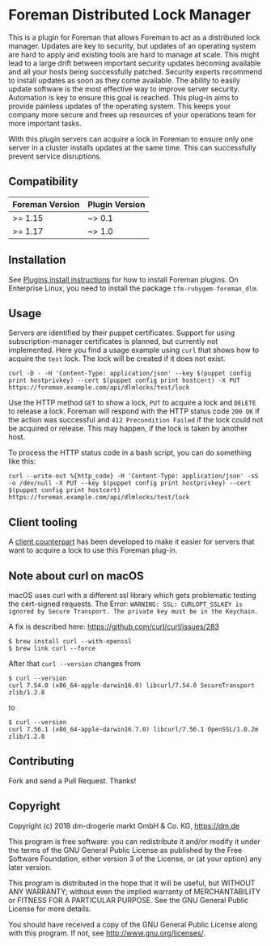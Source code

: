 # Foreman Distributed Lock Manager

This is a plugin for Foreman that allows Foreman to act as a distributed lock manager.
Updates are key to security, but updates of an operating system are hard to apply and existing tools are hard to manage at scale. This might lead to a large drift between important security updates becoming available and all your hosts being successfully patched. Security experts recommend to install updates as soon as they come available. The ability to easily update software is the most effective way to improve server security. Automation is key to ensure this goal is reached.
This plug-in aims to provide painless updates of the operating system. This keeps your company more secure and frees up resources of your operations team for more important tasks.

With this plugin servers can acquire a lock in Foreman to ensure only one server in a cluster installs updates at the same time. This can successfully prevent service disruptions.

## Compatibility

| Foreman Version | Plugin Version |
| --------------- | -------------- |
| >= 1.15         | ~> 0.1         |
| >= 1.17         | ~> 1.0         |

## Installation

See [Plugins install instructions](https://theforeman.org/plugins/)
for how to install Foreman plugins.
On Enterprise Linux, you need to install the package `tfm-rubygem-foreman_dlm`.

## Usage

Servers are identified by their puppet certificates. Support for using subscription-manager certificates is planned, but currently not implemented.
Here you find a usage example using `curl` that shows how to acquire the `test` lock. The lock will be created if it does not exist.

```
curl -D - -H 'Content-Type: application/json' --key $(puppet config print hostprivkey) --cert $(puppet config print hostcert) -X PUT https://foreman.example.com/api/dlmlocks/test/lock
```

Use the HTTP method `GET` to show a lock, `PUT` to acquire a lock and `DELETE` to release a lock.
Foreman will respond with the HTTP status code `200 OK` if the action was successful and `412 Precondition Failed` if the lock could not be acquired or release. This may happen, if the lock is taken by another host.

To process the HTTP status code in a bash script, you can do something like this:
```
curl --write-out %{http_code} -H 'Content-Type: application/json' -sS -o /dev/null -X PUT --key $(puppet config print hostprivkey) --cert $(puppet config print hostcert) https://foreman.example.com/api/dlmlocks/test/lock
```

## Client tooling

A [client counterpart](https://github.com/schlitzered/foreman_dlm_updater) has been developed to make it easier for servers that want to acquire a lock to use this Foreman plug-in.

## Note about curl on macOS

macOS uses curl with a different ssl library which gets problematic testing the cert-signed requests.
The Error:
`WARNING: SSL: CURLOPT_SSLKEY is ignored by Secure Transport. The private key must be in the Keychain.`

A fix is described here:
https://github.com/curl/curl/issues/283

```
$ brew install curl --with-openssl
$ brew link curl --force
```

After that `curl --version` changes from
```
$ curl --version
curl 7.54.0 (x86_64-apple-darwin16.0) libcurl/7.54.0 SecureTransport zlib/1.2.8
```
to
```
$ curl --version
curl 7.56.1 (x86_64-apple-darwin16.7.0) libcurl/7.56.1 OpenSSL/1.0.2m zlib/1.2.8
```


## Contributing

Fork and send a Pull Request. Thanks!

## Copyright

Copyright (c) 2018 dm-drogerie markt GmbH & Co. KG, https://dm.de

This program is free software: you can redistribute it and/or modify
it under the terms of the GNU General Public License as published by
the Free Software Foundation, either version 3 of the License, or
(at your option) any later version.

This program is distributed in the hope that it will be useful,
but WITHOUT ANY WARRANTY; without even the implied warranty of
MERCHANTABILITY or FITNESS FOR A PARTICULAR PURPOSE.  See the
GNU General Public License for more details.

You should have received a copy of the GNU General Public License
along with this program.  If not, see <http://www.gnu.org/licenses/>.

